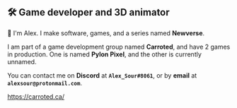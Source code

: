 ## 🛠️ **Game developer and 3D animator**

👋 I'm Alex. I make software, games, and a series named **Newverse**.

I am part of a game development group named **Carroted**, and have 2 games in production. One is named **Pylon Pixel**, and the other is currently unnamed.

You can contact me on **Discord** at **`Alex_Sour#8061`**, or by **email** at **`alexsour@protonmail.com`**.

https://carroted.ca/
